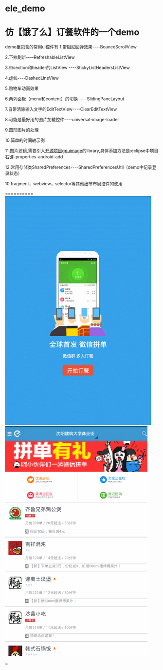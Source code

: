 ele_demo
========

仿【饿了么】订餐软件的一个demo
==========
 demo里包含的常用ui控件有
1.带阻尼回弹效果----BounceScrollView

2.下拉刷新----RefreshableListView

3.带section和header的ListVIew ----StickyListHeadersListView

4.虚线----DashedLineView

5.购物车动画效果

6.两列面板（menu和content）的切换 ----SlidingPaneLayout

7.自带清除输入文字的EditTextView----ClearEditTextView

8.可能是最好用的图片加载控件----universal-image-loader

9.圆形图片的处理

10.简单的时间轴示例

11.图片滤镜,需要引入[开源项目gpuimage](https://github.com/CyberAgent/android-gpuimage)的library,具体添加方法是:eclipse中项目右键-properties-android-add

12.常用存储类SharedPreferences----SharedPreferencesUtil（demo中记录登录状态）

10.fragment，webview，selector等其他细节布局控件的使用

==========
 ![image](https://github.com/guxun12/file_temp/blob/master/ele_demo/homeShow.gif)
 ![image](https://github.com/guxun12/file_temp/blob/master/ele_demo/restaurantShow.gif)
 
=

